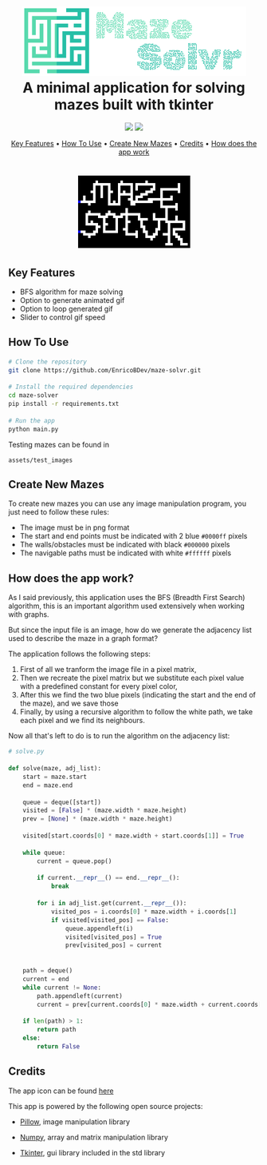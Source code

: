 <h1 align="center">
  <br>
  <img title='logo' src='assets\icons\mazesolverlogo.png'>
  <br>
  A minimal application for solving mazes built with tkinter
  <br>
</h1>

<p align='center'>
  <img src='https://img.shields.io/github/last-commit/EnricoBDev/maze-solvr?style=for-the-badge' />
  <img src='https://img.shields.io/github/stars/EnricoBDev/maze-solvr?style=for-the-badge' />
</p>

<p align="center">
  <a href="#key-features">Key Features</a> •
  <a href="#how-to-use">How To Use</a> •
  <a href="#create-new-mazes">Create New Mazes</a> •
  <a href="#credits">Credits</a> •
  <a href="#how-does-the-app-work">How does the app work</a>
</p>

<h1 align="center">
  <img title='example' src='assets\example.gif'>
</h1>

## Key Features

- BFS algorithm for maze solving
- Option to generate animated gif
- Option to loop generated gif
- Slider to control gif speed

## How To Use

``` bash
# Clone the repository
git clone https://github.com/EnricoBDev/maze-solvr.git

# Install the required dependencies
cd maze-solver
pip install -r requirements.txt

# Run the app
python main.py
```

Testing mazes can be found in

``` text
assets/test_images
```

## Create New Mazes

To create new mazes you can use any image manipulation program, you just need to follow these rules:

- The image must be in png format
- The start and end points must be indicated with 2 blue ```#0000ff``` pixels
- The walls/obstacles must be indicated with black ```#000000``` pixels
- The navigable paths must be indicated with white ```#ffffff``` pixels

## How does the app work?

As I said previously, this application uses the BFS (Breadth First Search) algorithm, this is an important algorithm used extensively when working with graphs.

But since the input file is an image, how do we generate the adjacency list used to describe the maze in a graph format?

The application follows the following steps:

1. First of all we tranform the image file in a pixel matrix,
2. Then we recreate the pixel matrix but we substitute each pixel value with a predefined constant for every pixel color,
3. After this we find the two blue pixels (indicating the start and the end of the maze), and we save those
4. Finally, by using a recursive algorithm to follow the white path, we take each pixel and we find its neighbours.

Now all that's left to do is to run the algorithm on the adjacency list:

```python
# solve.py

def solve(maze, adj_list):
    start = maze.start
    end = maze.end

    queue = deque([start])
    visited = [False] * (maze.width * maze.height)
    prev = [None] * (maze.width * maze.height)

    visited[start.coords[0] * maze.width + start.coords[1]] = True

    while queue:
        current = queue.pop()

        if current.__repr__() == end.__repr__():
            break
        
        for i in adj_list.get(current.__repr__()):
            visited_pos = i.coords[0] * maze.width + i.coords[1]
            if visited[visited_pos] == False:    
                queue.appendleft(i)
                visited[visited_pos] = True
                prev[visited_pos] = current
        

    path = deque()
    current = end
    while current != None:
        path.appendleft(current)
        current = prev[current.coords[0] * maze.width + current.coords[1]]
    
    if len(path) > 1:
        return path
    else: 
        return False
```

## Credits

The app icon can be found [here](https://www.flaticon.com/free-icons/maze)

This app is powered by the following open source projects:

- [Pillow](https://github.com/python-pillow/Pillow), image manipulation library

- [Numpy](https://github.com/numpy/numpy), array and matrix manipulation library

- [Tkinter](https://docs.python.org/3/library/tkinter.html#module-tkinter), gui library included in the std library
